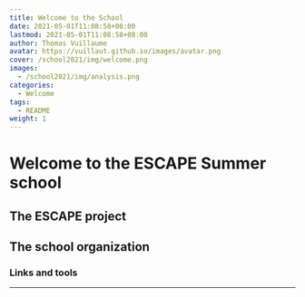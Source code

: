 ```yaml
---
title: Welcome to the School
date: 2021-05-01T11:08:58+08:00
lastmod: 2021-05-01T11:08:58+08:00
author: Thomas Vuillaume
avatar: https://vuillaut.github.io/images/avatar.png
cover: /school2021/img/welcome.png
images:
  - /school2021/img/analysis.png
categories:
  - Welcome
tags:
  - README
weight: 1
---
```




# Welcome to the ESCAPE Summer school

## The ESCAPE project

## The school organization

### Links and tools


---
